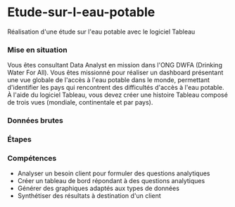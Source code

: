 # Etude-sur-l-eau-potable
Réalisation d'une étude sur l'eau potable avec le logiciel Tableau

### Mise en situation
Vous êtes consultant Data Analyst en mission dans l'ONG DWFA (Drinking Water For All). Vous êtes missionné pour réaliser un dashboard présentant une vue globale de l'accès à l'eau potable dans le monde, permettant d'identifier les pays qui rencontrent des difficultés d'accès à l'eau potable. À l'aide du logiciel Tableau, vous devez créer une histoire Tableau composé de trois vues (mondiale, continentale et par pays).

### Données brutes
### Étapes
### Compétences
* Analyser un besoin client pour formuler des questions analytiques
* Créer un tableau de bord répondant à des questions analytiques
* Générer des graphiques adaptés aux types de données
* Synthétiser des résultats à destination d'un client
